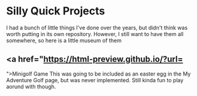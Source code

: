 # Silly Quick Projects
I had a bunch of little things I've done over the years, but didn't think was worth putting in its own repository. However, I still want to have them all somewhere, so here is a little museum of them

## <a href="https://html-preview.github.io/?url=
">Minigolf Game</a>
This was going to be included as an easter egg in the My Adventure Golf page, but was never implemented. Still kinda fun to play aorund with though.
